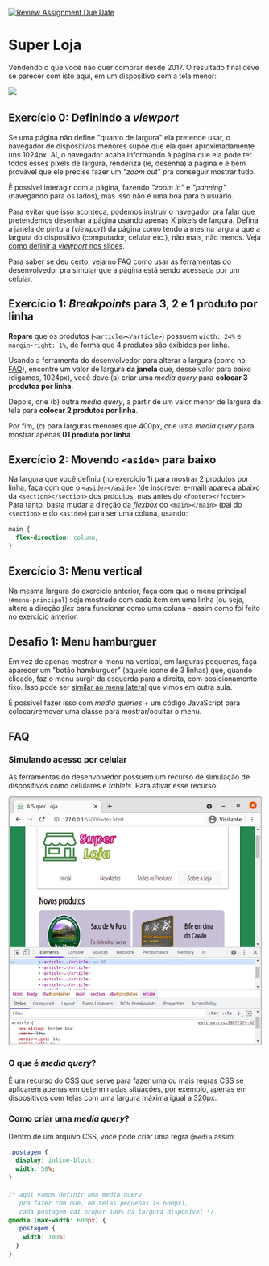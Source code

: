 [![Review Assignment Due Date](https://classroom.github.com/assets/deadline-readme-button-22041afd0340ce965d47ae6ef1cefeee28c7c493a6346c4f15d667ab976d596c.svg)](https://classroom.github.com/a/tL4WJkf1)
# Super Loja

Vendendo o que você não quer comprar desde 2017.
O resultado final deve se parecer com isto aqui, em um dispositivo
com a tela menor:

![](https://fegemo.github.io/cefet-front-end-large-assets/webp/super-store.webp)


[baixar]: https://github.com/fegemo/cefet-front-end-store/archive/main.zip


## Exercício 0: Definindo a **_viewport_**

Se uma página não define "quanto de largura" ela pretende usar, o navegador
de dispositivos menores supõe que ela quer aproximadamente uns 1024px.
Aí, o navegador acaba informando à página que ela pode ter todos esses
pixels de largura, renderiza (ie, desenha) a página e é bem provável
que ele precise fazer um _"zoom out"_ pra conseguir mostrar tudo.

É possível interagir com a página, fazendo _"zoom in"_ e _"panning"_
(navegando para os lados), mas isso não é uma boa para o usuário.

Para evitar que isso aconteça, podemos instruir o navegador pra falar
que pretendemos desenhar a página usando apenas X pixels de largura.
Defina a janela de pintura (_viewport_) da página como tendo a mesma largura
que a largura do dispositivo (computador, celular etc.), não mais, não menos.
Veja [como definir a _viewport_ nos slides][viewport].

Para saber se deu certo, veja no [FAQ](#faq) como usar as ferramentas do
desenvolvedor pra simular que a página está sendo acessada por um celular.


## Exercício 1: _Breakpoints_ para 3, 2 e 1 produto por linha

**Repare** que os produtos (`<article></article>`) possuem `width: 24%`
e `margin-right: 1%`, de forma que 4 produtos são exibidos por linha.

Usando a ferramenta do desenvolvedor para alterar a largura
(como no [FAQ](#faq)), encontre um valor de largura **da janela** que,
desse valor para baixo (digamos, 1024px), você deve (a) criar uma
_media query_ para **colocar 3 produtos por linha**.

Depois, crie (b) outra _media query_, a partir de um valor menor de largura
da tela para **colocar 2 produtos por linha**.

Por fim, (c) para larguras menores que 400px, crie uma _media query_ para
mostrar apenas **01 produto por linha**.


## Exercício 2: Movendo `<aside>` para baixo

Na largura que você definiu (no exercício 1) para mostrar 2 produtos
por linha, faça com que o `<aside></aside>` (de inscrever e-mail)
apareça abaixo da `<section></section>` dos produtos, mas
antes do `<footer></footer>`. Para tanto, basta mudar a direção da
_flexbox_ do `<main></main>` (pai do `<section>` e do `<aside>`) para
ser uma coluna, usando:

```css
main {
  flex-direction: column;
}
```


## Exercício 3: Menu vertical

Na mesma largura do exercício anterior, faça com que o menu principal
(`#menu-principal`) seja mostrado com cada item em uma linha (ou seja,
altere a direção _flex_ para funcionar como uma coluna - assim como
foi feito no exercício anterior.


## Desafio 1: Menu hamburguer

Em vez de apenas mostrar o menu na vertical, em larguras pequenas,
faça aparecer um "botão hamburguer" (aquele ícone de 3 linhas) que,
quando clicado, faz o menu surgir da esquerda para a direita, com
posicionamento fixo. Isso pode ser [similar ao menu lateral][menu-lateral]
que vimos em outra aula.

É possível fazer isso com _media queries_ + um código JavaScript
para colocar/remover uma classe para mostrar/ocultar o menu.


## FAQ


### Simulando acesso por celular

As ferramentas do desenvolvedor possuem um recurso de simulação de
dispositivos como celulares e _tablets_. Para ativar esse recurso:

![](docs/ativando-simulacao-celular.webp)

### O que é _media query_?

É um recurso do CSS que serve para fazer uma ou mais regras CSS
se aplicarem apenas em determinadas situações, por exemplo, apenas
em dispositivos com telas com uma largura máxima igual a 320px.

### Como criar uma _media query_?

Dentro de um arquivo CSS, você pode criar uma regra `@media` assim:

```css
.postagem {
  display: inline-block;
  width: 50%;
}

/* aqui vamos definir uma media query
   pra fazer com que, em telas pequenas (< 600px),
   cada postagem vai ocupar 100% da largura disponível */
@media (max-width: 600px) {
  .postagem {
    width: 100%;
  }
}
```

[viewport]: https://fegemo.github.io/cefet-front-end/classes/css7/#a-tag-meta-viewport
[menu-lateral]: https://fegemo.github.io/cefet-front-end/classes/js2/#menu-lateral
